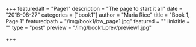 +++
featuredalt = "Page1"
description = "The page to start it all"
date = "2016-08-27"
categories = ["book1"]
author = "Maria Rice"
title = "Book 1, Page 1"
featuredpath = "/img/book1/bw_page1.jpg"
featured = ""
linktitle = ""
type = "post"
preview = "/img/book1_prev/preview1.jpg"

+++

